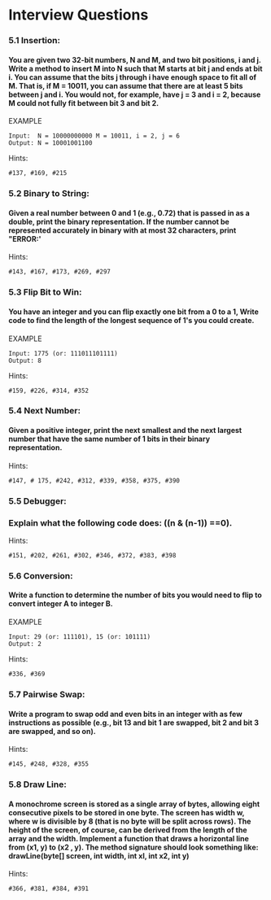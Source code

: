 # Interview Questions

### 5.1 Insertion:
#### You are given two 32-bit numbers, N and M, and two bit positions, i and j. Write a method to insert M into N such that M starts at bit j and ends at bit i. You can assume that the bits j through i have enough space to fit all of M. That is, if M = 10011, you can assume that there are at least 5 bits between j and i. You would not, for example, have j = 3 and i = 2, because M could not fully fit between bit 3 and bit 2.
EXAMPLE
```
Input:  N = 10000000000 M = 10011, i = 2, j = 6
Output: N = 10001001100
```
Hints:
```
#137, #169, #215
```

### 5.2 Binary to String:
#### Given a real number between 0 and 1 (e.g., 0.72) that is passed in as a double, print the binary representation. If the number cannot be represented accurately in binary with at most 32 characters, print "ERROR:'
Hints:
```
#143, #167, #173, #269, #297
```

### 5.3 Flip Bit to Win:
#### You have an integer and you can flip exactly one bit from a 0 to a 1, Write code to find the length of the longest sequence of 1's you could create.
EXAMPLE
```
Input: 1775 (or: 111011101111)
Output: 8
```
Hints:
```
#159, #226, #314, #352
```

### 5.4 Next Number:
#### Given a positive integer, print the next smallest and the next largest number that have the same number of 1 bits in their binary representation.
Hints:
```
#147, # 175, #242, #312, #339, #358, #375, #390
```

### 5.5 Debugger:
### Explain what the following code does: ((n & (n-1)) ==0).
Hints:
```
#151, #202, #261, #302, #346, #372, #383, #398
```

### 5.6 Conversion:
#### Write a function to determine the number of bits you would need to flip to convert integer A to integer B.
EXAMPLE
```
Input: 29 (or: 111101), 15 (or: 101111)
Output: 2
```
Hints:
```
#336, #369
```

### 5.7 Pairwise Swap:
#### Write a program to swap odd and even bits in an integer with as few instructions as possible (e.g., bit 13 and bit 1 are swapped, bit 2 and bit 3 are swapped, and so on).
Hints:
```
#145, #248, #328, #355
```

### 5.8 Draw Line:
#### A monochrome screen is stored as a single array of bytes, allowing eight consecutive pixels to be stored in one byte. The screen has width w, where w is divisible by 8 (that is no byte will be split across rows). The height of the screen, of course, can be derived from the length of the array and the width. Implement a function that draws a horizontal line from (x1, y) to (x2 , y). The method signature should look something like: drawLine(byte[] screen, int width, int xl, int x2, int y)
Hints:
```
#366, #381, #384, #391
```